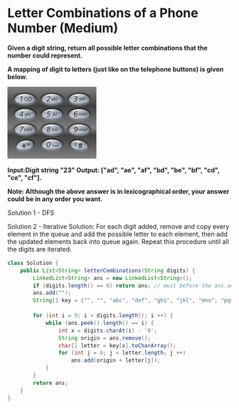 # Letter Combinations of a Phone Number (Medium)

**Given a digit string, return all possible letter combinations that the number could represent.**

**A mapping of digit to letters (just like on the telephone buttons) is given below.**

![Alt Text](https://raw.githubusercontent.com/zaa9205/images/master/017.%20Letter%20Combinations%20of%20a%20Phone%20Number.png)

**Input:Digit string "23"
Output: ["ad", "ae", "af", "bd", "be", "bf", "cd", "ce", "cf"].**

**Note:
Although the above answer is in lexicographical order, your answer could be in any order you want.**

Solution 1 - DFS


Solution 2 - Iterative Solution: For each digit added, remove and copy every element in the queue and add the possible letter to each element, then add the updated elements back into queue again. Repeat this procedure until all the digits are iterated.
```java
class Solution {
    public List<String> letterCombinations(String digits) {
        LinkedList<String> ans = new LinkedList<String>();
        if (digits.length() == 0) return ans; // must before the ans.add(""), or the case [] cannot pass
        ans.add("");
        String[] key = {"", "", "abc", "def", "ghi", "jkl", "mno", "pqrs", "tuv", "wxyz"};
        
        for (int i = 0; i < digits.length(); i ++) {
            while (ans.peek().length() == i) {
                int x = digits.charAt(i) - '0';
                String origin = ans.remove();
                char[] letter = key[x].toCharArray();
                for (int j = 0; j < letter.length; j ++)
                    ans.add(origin + letter[j]);
            }
        }
        return ans;
    }
}
```

